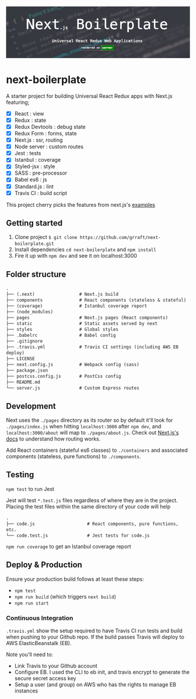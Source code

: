 ![Next Boilerplate](/static/images/next-boilerplate-logo.png?raw=true "Next Boilerplate")

# next-boilerplate
A starter project for building Universal React Redux apps with Next.js featuring;
- [x] React              : view
- [x] Redux              : state
- [x] Redux Devtools     : debug state
- [x] Redux Form         : forms, state
- [x] Next.js            : ssr, routing
- [x] Node server        : custom routes
- [x] Jest               : tests
- [x] Istanbul           : coverage
- [x] Styled-jsx         : style
- [x] SASS               : pre-processor
- [x] Babel es6          : js
- [x] Standard.js        : lint
- [x] Travis CI          : build script

This project cherry picks the features from next.js's [examples](https://github.com/zeit/next.js/tree/master/examples)

## Getting started

1. Clone project `$ git clone https://github.com/grraft/next-boilerplate.git`
2. Install dependencies `cd next-boilerplate` and `npm install`
3. Fire it up with `npm dev` and see it on localhost:3000

## Folder structure
    .
    ├── (.next)                 # Next.js build
    ├── components              # React components (stateless & stateful)
    ├── (coverage)              # Istanbul coverage report
    ├── (node_modules)
    ├── pages                   # Next.js pages (React components)
    ├── static                  # Static assets served by next
    ├── styles                  # Global styles
    ├── .babelrc                # Babel config
    ├── .gitignore
    ├── .travis.yml             # Travis CI settings (including AWS EB deploy)
    ├── LICENSE
    ├── next.config.js          # Webpack config (sass)
    ├── package.json
    ├── postcss.config.js       # PostCss config
    ├── README.md
    └── server.js               # Custom Express routes

## Development

Next uses the `./pages` directory as its router so by default it'll look for `./pages/index.js` when hitting `localhost:3000` after `npm dev`, and `localhost:3000/about` will map to `./pages/about.js`. Check out [Next.js's docs](https://github.com/zeit/next.js) to understand how routing works.

Add React containers (stateful es6 classes) to `./containers` and associated components (stateless, pure functions) to `./components`.

## Testing

`npm test` to run Jest

Jest will test `*.test.js` files regardless of where they are in the project. Placing the test files within the same directory of your code will help

    .
    ├── code.js                    # React components, pure functions, etc.
    └── code.test.js               # Jest tests for code.js


`npm run coverage` to get an Istanbul coverage report

## Deploy & Production

Ensure your production build follows at least these steps:
- `npm test`
- `npm run build` (which triggers `next build`)
- `npm run start`

### Continuous Integration

`.travis.yml` show the setup required to have Travis CI run tests and build when pushing to your Github repo. If the build passes Travis will deploy to AWS ElasticBeanstalk (EB).

Note you'll need to:
- Link Travis to your Github account
- Configure EB. I used the CLI to eb init, and travis encrypt to generate the secure secret access key
- Setup a user (and group) on AWS who has the rights to manage EB instances

